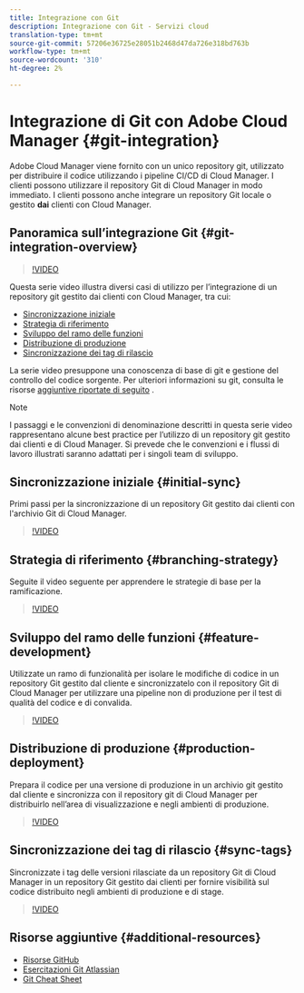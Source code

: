 ```yaml
---
title: Integrazione con Git
description: Integrazione con Git - Servizi cloud
translation-type: tm+mt
source-git-commit: 57206e36725e28051b2468d47da726e318bd763b
workflow-type: tm+mt
source-wordcount: '310'
ht-degree: 2%

---
```



# Integrazione di Git con Adobe Cloud Manager {#git-integration}

Adobe Cloud Manager viene fornito con un unico repository git, utilizzato per distribuire il codice utilizzando i pipeline CI/CD di Cloud Manager. I clienti possono utilizzare il repository Git di Cloud Manager in modo immediato. I clienti possono anche integrare un repository Git locale o gestito **dai** clienti con Cloud Manager.

## Panoramica sull’integrazione Git {#git-integration-overview}

>[!VIDEO](https://video.tv.adobe.com/v/28710/)

Questa serie video illustra diversi casi di utilizzo per l’integrazione di un repository git gestito dai clienti con Cloud Manager, tra cui:

* [Sincronizzazione iniziale](#initial-sync)
* [Strategia di riferimento](#branching-strategy)
* [Sviluppo del ramo delle funzioni](#feature-development)
* [Distribuzione di produzione](#production-deployment)
* [Sincronizzazione dei tag di rilascio](#sync-tags)

La serie video presuppone una conoscenza di base di git e gestione del controllo del codice sorgente. Per ulteriori informazioni su git, consulta le risorse [aggiuntive riportate di seguito](#additional-resources) .

>[!NOTE]
>
> I passaggi e le convenzioni di denominazione descritti in questa serie video rappresentano alcune best practice per l’utilizzo di un repository git gestito dai clienti e di Cloud Manager. Si prevede che le convenzioni e i flussi di lavoro illustrati saranno adattati per i singoli team di sviluppo.

## Sincronizzazione iniziale {#initial-sync}

Primi passi per la sincronizzazione di un repository Git gestito dai clienti con l&#39;archivio Git di Cloud Manager.

>[!VIDEO](https://video.tv.adobe.com/v/28711/?quality=12)

## Strategia di riferimento {#branching-strategy}

Seguite il video seguente per apprendere le strategie di base per la ramificazione.

>[!VIDEO](https://video.tv.adobe.com/v/28712/?quality=12)

## Sviluppo del ramo delle funzioni {#feature-development}

Utilizzate un ramo di funzionalità per isolare le modifiche di codice in un repository Git gestito dal cliente e sincronizzatelo con il repository Git di Cloud Manager per utilizzare una pipeline non di produzione per il test di qualità del codice e di convalida.

>[!VIDEO](https://video.tv.adobe.com/v/28723/?quality=12)

## Distribuzione di produzione {#production-deployment}

Prepara il codice per una versione di produzione in un archivio git gestito dal cliente e sincronizza con il repository git di Cloud Manager per distribuirlo nell’area di visualizzazione e negli ambienti di produzione.

>[!VIDEO](https://video.tv.adobe.com/v/28724/?quality=12)

## Sincronizzazione dei tag di rilascio {#sync-tags}

Sincronizzate i tag delle versioni rilasciate da un repository Git di Cloud Manager in un repository Git gestito dai clienti per fornire visibilità sul codice distribuito negli ambienti di produzione e di stage.

>[!VIDEO](https://video.tv.adobe.com/v/28725/?quality=12)

## Risorse aggiuntive {#additional-resources}

* [Risorse GitHub](https://try.github.io)
* [Esercitazioni Git Atlassian](https://www.atlassian.com/git/tutorials/what-is-version-control)
* [Git Cheat Sheet](https://education.github.com/git-cheat-sheet-education.pdf)